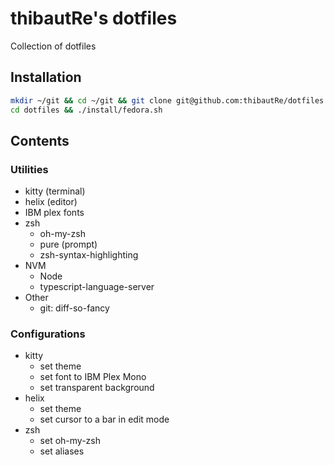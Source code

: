 # thibautRe's dotfiles

Collection of dotfiles

## Installation

```sh
mkdir ~/git && cd ~/git && git clone git@github.com:thibautRe/dotfiles.git
cd dotfiles && ./install/fedora.sh
```

## Contents

### Utilities

- kitty (terminal)
- helix (editor)
- IBM plex fonts
- zsh
	- oh-my-zsh
	- pure (prompt)
	- zsh-syntax-highlighting
- NVM
	- Node
	- typescript-language-server
- Other
	- git: diff-so-fancy

### Configurations

- kitty
	- set theme
	- set font to IBM Plex Mono
	- set transparent background
- helix
	- set theme
	- set cursor to a bar in edit mode
- zsh
	- set oh-my-zsh
	- set aliases